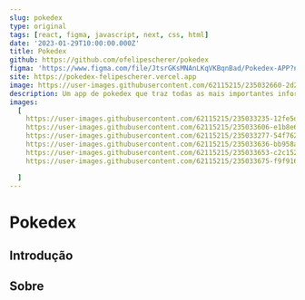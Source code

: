 ```yaml
---
slug: pokedex
type: original
tags: [react, figma, javascript, next, css, html]
date: '2023-01-29T10:00:00.000Z'
title: Pokedex
github: https://github.com/ofelipescherer/pokedex
figma: 'https://www.figma.com/file/JtsrGKsMNAnLKqVKBqnBad/Pokedex-APP?node-id=0-1&t=FUvofI6UnU3Pep3a-0'
site: https://pokedex-felipescherer.vercel.app
image: https://user-images.githubusercontent.com/62115215/235032660-2d21545b-2400-404c-9d43-7c0e5cf4b647.png
description: Um app de pokedex que traz todas as mais importantes informações que você necessita 😁
images:
  [
    https://user-images.githubusercontent.com/62115215/235033235-12fe5d0f-5652-4b60-aa9b-3d99bca8ddb1.png,
    https://user-images.githubusercontent.com/62115215/235033606-e1b8e6be-bc13-4ef0-9ddb-14f9e9850007.gif,
    https://user-images.githubusercontent.com/62115215/235033277-54f762ea-092a-4a76-b33c-65bb18b305ec.png,
    https://user-images.githubusercontent.com/62115215/235033636-bb958a34-81d7-4ac2-9a32-fd5095d7584c.png,
    https://user-images.githubusercontent.com/62115215/235033653-c2c152b6-6a8e-4d62-b6fc-3cb840f05ccf.png,
    https://user-images.githubusercontent.com/62115215/235033675-f9f91660-0da8-4466-b00f-57d136bf086e.png

  ]
---
```


# Pokedex

## Introdução

## Sobre
